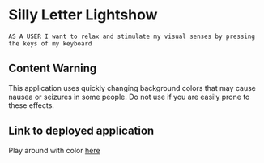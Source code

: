 # Silly Letter Lightshow
```
AS A USER I want to relax and stimulate my visual senses by pressing the keys of my keyboard
```

## Content Warning
This application uses quickly changing background colors that may cause nausea or seizures in some people. Do not use if you are easily prone to these effects.

## Link to deployed application
Play around with color [here](https://savoryboi.github.io/letter-lightshow)
